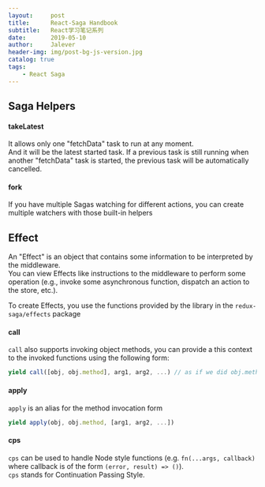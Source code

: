 ```yaml
---
layout:     post
title:      React-Saga Handbook
subtitle:   React学习笔记系列
date:       2019-05-10
author:     Jalever
header-img: img/post-bg-js-version.jpg
catalog: true
tags:
    - React Saga
---
```



## Saga Helpers

#### takeLatest
It allows only one "fetchData" task to run at any moment. <br/>
And it will be the latest started task. If a previous task is still running when another "fetchData" task is started, the previous task will be automatically cancelled.

#### fork
If you have multiple Sagas watching for different actions, you can create multiple watchers with those built-in helpers

## Effect
An "Effect" is an object that contains some information to be interpreted by the middleware.<br/>
You can view Effects like instructions to the middleware to perform some operation (e.g., invoke some asynchronous function, dispatch an action to the store, etc.).

To create Effects, you use the functions provided by the library in the `redux-saga/effects` package

#### call
`call` also supports invoking object methods, you can provide a this context to the invoked functions using the following form:
```jsx
yield call([obj, obj.method], arg1, arg2, ...) // as if we did obj.method(arg1, arg2 ...)
```

#### apply
`apply` is an alias for the method invocation form
```jsx
yield apply(obj, obj.method, [arg1, arg2, ...])
```

#### cps    
`cps` can be used to handle Node style functions (e.g. `fn(...args, callback)` where callback is of the form `(error, result) => ()`). <br />
`cps` stands for Continuation Passing Style.
